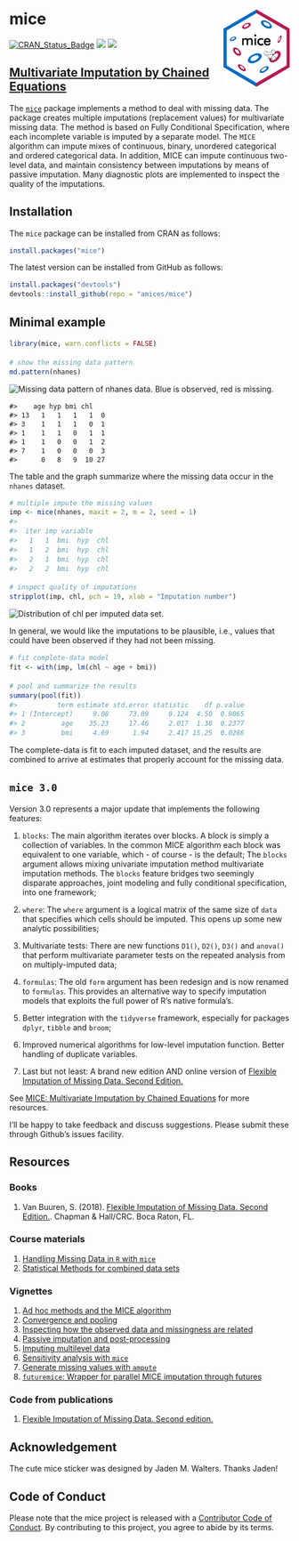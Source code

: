 <!-- README.md is generated from README.Rmd. Please edit that file -->

# mice <a href='https://amices.org/mice/'><img src='man/figures/MICE_sticker_SMALL.png' align="right" height="139" /></a>

[![CRAN_Status_Badge](https://www.r-pkg.org/badges/version/mice)](https://cran.r-project.org/package=mice)
[![](https://cranlogs.r-pkg.org/badges/mice)](https://cran.r-project.org/package=mice)
[![](https://img.shields.io/badge/github%20version-3.14.15-orange.svg)](https://amices.org/mice/)

## [Multivariate Imputation by Chained Equations](https://amices.org/mice/)

The [`mice`](https://cran.r-project.org/package=mice) package implements
a method to deal with missing data. The package creates multiple
imputations (replacement values) for multivariate missing data. The
method is based on Fully Conditional Specification, where each
incomplete variable is imputed by a separate model. The `MICE` algorithm
can impute mixes of continuous, binary, unordered categorical and
ordered categorical data. In addition, MICE can impute continuous
two-level data, and maintain consistency between imputations by means of
passive imputation. Many diagnostic plots are implemented to inspect the
quality of the imputations.

## Installation

The `mice` package can be installed from CRAN as follows:

``` r
install.packages("mice")
```

The latest version can be installed from GitHub as follows:

``` r
install.packages("devtools")
devtools::install_github(repo = "amices/mice")
```

## Minimal example

``` r
library(mice, warn.conflicts = FALSE)

# show the missing data pattern
md.pattern(nhanes)
```

![Missing data pattern of `nhanes` data. Blue is observed, red is
missing.](man/figures/README-pattern-1.png)

    #>    age hyp bmi chl   
    #> 13   1   1   1   1  0
    #> 3    1   1   1   0  1
    #> 1    1   1   0   1  1
    #> 1    1   0   0   1  2
    #> 7    1   0   0   0  3
    #>      0   8   9  10 27

The table and the graph summarize where the missing data occur in the
`nhanes` dataset.

``` r
# multiple impute the missing values
imp <- mice(nhanes, maxit = 2, m = 2, seed = 1)
#> 
#>  iter imp variable
#>   1   1  bmi  hyp  chl
#>   1   2  bmi  hyp  chl
#>   2   1  bmi  hyp  chl
#>   2   2  bmi  hyp  chl

# inspect quality of imputations
stripplot(imp, chl, pch = 19, xlab = "Imputation number")
```

![Distribution of `chl` per imputed data
set.](man/figures/README-stripplot-1.png)

In general, we would like the imputations to be plausible, i.e., values
that could have been observed if they had not been missing.

``` r
# fit complete-data model
fit <- with(imp, lm(chl ~ age + bmi))

# pool and summarize the results
summary(pool(fit))
#>          term estimate std.error statistic    df p.value
#> 1 (Intercept)     9.08     73.09     0.124  4.50  0.9065
#> 2         age    35.23     17.46     2.017  1.36  0.2377
#> 3         bmi     4.69      1.94     2.417 15.25  0.0286
```

The complete-data is fit to each imputed dataset, and the results are
combined to arrive at estimates that properly account for the missing
data.

## `mice 3.0`

Version 3.0 represents a major update that implements the following
features:

1.  `blocks`: The main algorithm iterates over blocks. A block is simply
    a collection of variables. In the common MICE algorithm each block
    was equivalent to one variable, which - of course - is the default;
    The `blocks` argument allows mixing univariate imputation method
    multivariate imputation methods. The `blocks` feature bridges two
    seemingly disparate approaches, joint modeling and fully conditional
    specification, into one framework;

2.  `where`: The `where` argument is a logical matrix of the same size
    of `data` that specifies which cells should be imputed. This opens
    up some new analytic possibilities;

3.  Multivariate tests: There are new functions `D1()`, `D2()`, `D3()`
    and `anova()` that perform multivariate parameter tests on the
    repeated analysis from on multiply-imputed data;

4.  `formulas`: The old `form` argument has been redesign and is now
    renamed to `formulas`. This provides an alternative way to specify
    imputation models that exploits the full power of R’s native
    formula’s.

5.  Better integration with the `tidyverse` framework, especially for
    packages `dplyr`, `tibble` and `broom`;

6.  Improved numerical algorithms for low-level imputation function.
    Better handling of duplicate variables.

7.  Last but not least: A brand new edition AND online version of
    [Flexible Imputation of Missing Data. Second
    Edition.](https://stefvanbuuren.name/fimd/)

See [MICE: Multivariate Imputation by Chained
Equations](https://amices.org/mice/) for more resources.

I’ll be happy to take feedback and discuss suggestions. Please submit
these through Github’s issues facility.

## Resources

### Books

1.  Van Buuren, S. (2018). [Flexible Imputation of Missing Data. Second
    Edition.](https://stefvanbuuren.name/fimd/). Chapman & Hall/CRC.
    Boca Raton, FL.

### Course materials

1.  [Handling Missing Data in `R` with
    `mice`](https://amices.org/Winnipeg/)
2.  [Statistical Methods for combined data
    sets](https://stefvanbuuren.name/RECAPworkshop/)

### Vignettes

1.  [Ad hoc methods and the MICE
    algorithm](https://www.gerkovink.com/miceVignettes/Ad_hoc_and_mice/Ad_hoc_methods.html)
2.  [Convergence and
    pooling](https://www.gerkovink.com/miceVignettes/Convergence_pooling/Convergence_and_pooling.html)
3.  [Inspecting how the observed data and missingness are
    related](https://www.gerkovink.com/miceVignettes/Missingness_inspection/Missingness_inspection.html)
4.  [Passive imputation and
    post-processing](https://www.gerkovink.com/miceVignettes/Passive_Post_processing/Passive_imputation_post_processing.html)
5.  [Imputing multilevel
    data](https://www.gerkovink.com/miceVignettes/Multi_level/Multi_level_data.html)
6.  [Sensitivity analysis with
    `mice`](https://www.gerkovink.com/miceVignettes/Sensitivity_analysis/Sensitivity_analysis.html)
7.  [Generate missing values with
    `ampute`](https://rianneschouten.github.io/mice_ampute/vignette/ampute.html)
8.  [`futuremice`: Wrapper for parallel MICE imputation through
    futures](https://www.gerkovink.com/miceVignettes/futuremice/Vignette_futuremice.html)

### Code from publications

1.  [Flexible Imputation of Missing Data. Second
    edition.](https://github.com/stefvanbuuren/fimdbook/tree/master/R)

## Acknowledgement

The cute mice sticker was designed by Jaden M. Walters. Thanks Jaden!

## Code of Conduct

Please note that the mice project is released with a [Contributor Code
of Conduct](https://amices.org/mice/CODE_OF_CONDUCT.html). By
contributing to this project, you agree to abide by its terms.
